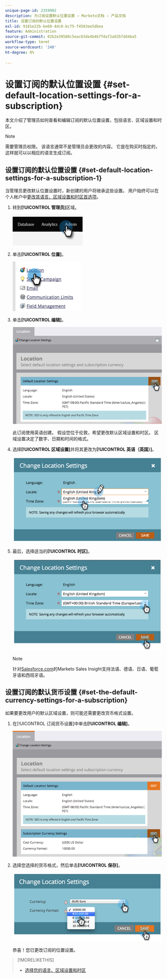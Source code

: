```yaml
---
unique-page-id: 2359902
description: 为订阅设置默认位置设置 — Marketo文档 — 产品文档
title: 设置订阅的默认位置设置
exl-id: 9181e22b-be60-4dc0-bc75-f4583ee5dbea
feature: Administration
source-git-commit: 02b2e39580c5eac63de4b4b7fdaf2a835fdd4ba5
workflow-type: tm+mt
source-wordcount: '248'
ht-degree: 0%

---
```


# 设置订阅的默认位置设置 {#set-default-location-settings-for-a-subscription}

本文介绍了管理员如何查看和编辑订阅的默认位置设置，包括语言、区域设置和时区。

>[!NOTE]
>
>需要管理员权限。 该语言通常不是管理员会更改的内容。 它是在购买时指定的，这样就可以以相应的语言生成订阅。

## 设置订阅的默认位置设置 {#set-default-location-settings-for-a-subscription-1}

当管理员更改默认位置设置时，新创建的用户将继承这些设置。 用户始终可以在个人帐户中[更改其语言、区域设置和时区首选项](/help/marketo/product-docs/administration/settings/select-your-language-locale-and-time-zone.md)。

1. 转到&#x200B;**[!UICONTROL 管理员]**&#x200B;区域。

   ![](assets/set-default-location-settings-for-a-subscription-1.png)

1. 单击&#x200B;**[!UICONTROL 位置]**。

   ![](assets/set-default-location-settings-for-a-subscription-2.png)

1. 单击&#x200B;**[!UICONTROL 编辑]**。

   ![](assets/set-default-location-settings-for-a-subscription-3.png)

   此订阅使用英语创建。 假设您位于伦敦，希望更改默认区域设置和时区。 区域设置决定了数字、日期和时间的格式。

1. 选择&#x200B;**[!UICONTROL 区域设置]**&#x200B;并将其更改为&#x200B;**[!UICONTROL 英语（英国）]**。

   ![](assets/set-default-location-settings-for-a-subscription-4.png)

1. 最后，选择适当的&#x200B;**[!UICONTROL 时区]**。

   ![](assets/set-default-location-settings-for-a-subscription-5.png)

   >[!NOTE]
   >
   >针对[Salesforce.com](https://salesforce.com/)的Marketo Sales Insight支持法语、德语、日语、葡萄牙语和西班牙语。

## 设置订阅的默认货币设置 {#set-the-default-currency-settings-for-a-subscription}

如果要更改用户的默认区域设置，则可能还需要更改货币格式设置。

1. 在[!UICONTROL 订阅货币设置]中单击&#x200B;**[!UICONTROL 编辑]**。

   ![](assets/set-default-location-settings-for-a-subscription-6.png)

1. 选择您选择的货币格式，然后单击&#x200B;**[!UICONTROL 保存]**。

   ![](assets/set-default-location-settings-for-a-subscription-7.png)

   恭喜！您已更改订阅的位置设置。

>[!MORELIKETHIS]
>
>* [选择您的语言、区域设置和时区](/help/marketo/product-docs/administration/settings/select-your-language-locale-and-time-zone.md)
